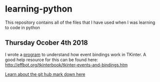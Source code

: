 # learning-python
This repository contains all of the files that I have used when I was learning to code in python

## Thursday Ocober 4th 2018 
I wrote a [program](tkinter-tutorial/event-bindings.py) to understand how event bindings work in TKinter.  A good help resource for this can be found here: http://effbot.org/tkinterbook/tkinter-events-and-bindings.htm


[Learn about the git hub mark down here ](https://github.com/adam-p/markdown-here/wiki/Markdown-Cheatsheet)
